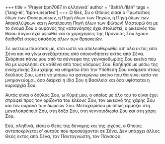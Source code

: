 +++
title = 'Prayer bpn7087 in ελληνικά'
author = "Bahá'u'lláh"
tags = ['lang-el', 'bpn-unsorted']
+++
Ω Θεέ, Συ ο Οποίος είσαι ο Πρωταίτιος όλων των Φανερώσεων, η Πηγή όλων των Πηγών, η Πηγή όλων των Αποκαλύψεων και η Αστείρευτη Πηγή όλων των Φώτων! Μαρτυρώ ότι µε το όνοµά Σου ο ουρανός της κατανόησης έχει στολιστεί, ο ωκεανός του θείου λόγου έχει υψωθεί και οι χορηγήσεις της Πρόνοιάς Σου έχουν διαδοθεί στους οπαδούς όλων των θρησκειών.

Σε ικετεύω πλούτισέ µε, έτσι ώστε να απελευθερωθώ απ’ όλα εκτός από Σένα και να γίνω ανεξάρτητος από οποιονδήποτε εκτός από Σένα. Σκόρπισε πάνω µου από τα σύννεφα της γενναιοδωρίας Σου εκείνο που θα µε ωφελήσει σε καθένα από τους κόσµους Σου. Βοήθησέ µε µέσω της ενισχυτικής Σου χάρης να υπηρετώ έτσι την Υπόθεσή Σου ανάµεσα στους δούλους Σου, ώστε να µπορώ να φανερώνω εκείνο που θα γίνει αιτία να µνηµονεύοµαι, όσο διαρκεί η ίδια Σου η Βασιλεία και όσο υφίσταται η κυριαρχία Σου.

Αυτός είναι ο δούλος Σου, ω Κύριέ µου, ο οποίος µε όλο του το είναι έχει στραφεί προς τον ορίζοντα του ελέους Σου, τον ωκεανό της χάρης Σου και τον ουρανό των δωρεών Σου. Μεταχειρίσου µε όπως αρµόζει στη µεγαλοπρέπειά Σου, στη δόξα Σου, στη γενναιοδωρία Σου και στη χάρη Σου.

Εσύ, αληθινά, είσαι ο Θεός της δύναµης και της ισχύος, ο Οποίος ανταποκρίνεται σ’ αυτούς που προσεύχονται σε Σένα. ∆εν υπάρχει άλλος Θεός εκτός από Σένα, τον Παντογνώστη, τον Πάνσοφο.
